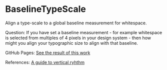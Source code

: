 # BaselineTypeScale
Align a type-scale to a global baseline measurement for whitespace.

Question:
If you have set a baseline measurement - for example whitespace is selected from multiples of 4 pixels in your design system - then how might you align your typographic size to align with that baseline.

GitHub Pages:
[See the result of this work](https://gnearly.github.io/BaselineTypeScale/)

References:
[A guide to vertical ryhthm](https://iamsteve.me/blog/entry/a-guide-to-vertical-rhythm)
